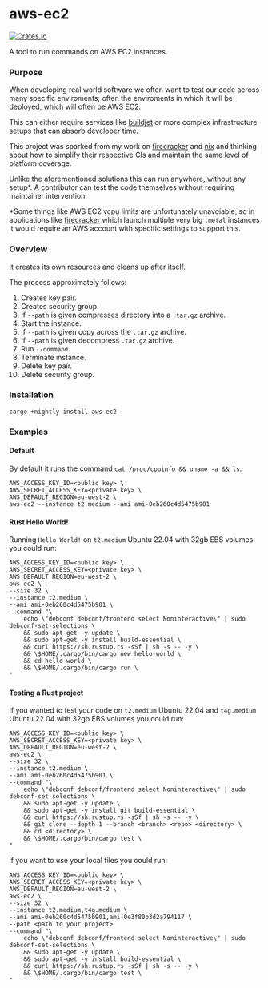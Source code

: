# aws-ec2

[![Crates.io](https://img.shields.io/crates/v/aws-ec2)](https://crates.io/crates/aws-ec2)

A tool to run commands on AWS EC2 instances.

### Purpose

When developing real world software we often want to test our code across many specific enviroments; often the enviroments in which it will be deployed, which will often be AWS EC2.

This can either require services like [buildjet](https://buildjet.com/for-github-actions) or more complex infrastructure setups that can absorb developer time.

This project was sparked from my work on [firecracker](https://github.com/firecracker-microvm/firecracker) and [nix](https://github.com/nix-rust/nix) and thinking about how to simplify their respective CIs and maintain the same level of platform coverage.

Unlike the aforementioned solutions this can run anywhere, without any setup*. A contributor can test the code themselves without requiring maintainer intervention.

*Some things like AWS EC2 vcpu limits are unfortunately unavoiable, so in applications like [firecracker](https://github.com/firecracker-microvm/firecracker) which launch multiple very big `.metal` instances it would require an AWS account with specific settings to support this.

### Overview

It creates its own resources and cleans up after itself.

The process approximately follows:

1. Creates key pair.
2. Creates security group.
3. If `--path` is given compresses directory into a `.tar.gz` archive.
4. Start the instance.
5. If `--path` is given copy across the `.tar.gz` archive.
6. If `--path` is given decompress `.tar.gz` archive.
7. Run `--command`.
8. Terminate instance.
9. Delete key pair.
10. Delete security group.

### Installation

```
cargo +nightly install aws-ec2
```


### Examples

#### Default

By default it runs the command `cat /proc/cpuinfo && uname -a && ls`.

```
AWS_ACCESS_KEY_ID=<public key> \
AWS_SECRET_ACCESS_KEY=<private key> \
AWS_DEFAULT_REGION=eu-west-2 \
aws-ec2 --instance t2.medium --ami ami-0eb260c4d5475b901
```

#### Rust Hello World!

Running `Hello World!` on `t2.medium` Ubuntu 22.04 with 32gb EBS volumes you could run:

```
AWS_ACCESS_KEY_ID=<public key> \
AWS_SECRET_ACCESS_KEY=<private key> \
AWS_DEFAULT_REGION=eu-west-2 \
aws-ec2 \
--size 32 \
--instance t2.medium \
--ami ami-0eb260c4d5475b901 \
--command "\
    echo \"debconf debconf/frontend select Noninteractive\" | sudo debconf-set-selections \
    && sudo apt-get -y update \
    && sudo apt-get -y install build-essential \
    && curl https://sh.rustup.rs -sSf | sh -s -- -y \
    && \$HOME/.cargo/bin/cargo new hello-world \
    && cd hello-world \
    && \$HOME/.cargo/bin/cargo run \
"
```

#### Testing a Rust project

If you wanted to test your code on `t2.medium` Ubuntu 22.04 and `t4g.medium` Ubuntu 22.04 with 32gb EBS volumes you could run:

```
AWS_ACCESS_KEY_ID=<public key> \
AWS_SECRET_ACCESS_KEY=<private key> \
AWS_DEFAULT_REGION=eu-west-2 \
aws-ec2 \
--size 32 \
--instance t2.medium \
--ami ami-0eb260c4d5475b901 \
--command "\
    echo \"debconf debconf/frontend select Noninteractive\" | sudo debconf-set-selections \
    && sudo apt-get -y update \
    && sudo apt-get -y install git build-essential \
    && curl https://sh.rustup.rs -sSf | sh -s -- -y \
    && git clone --depth 1 --branch <branch> <repo> <directory> \
    && cd <directory> \
    && \$HOME/.cargo/bin/cargo test \
"
```

if you want to use your local files you could run:

```
AWS_ACCESS_KEY_ID=<public key> \
AWS_SECRET_ACCESS_KEY=<private key> \
AWS_DEFAULT_REGION=eu-west-2 \
aws-ec2 \
--size 32 \
--instance t2.medium,t4g.medium \
--ami ami-0eb260c4d5475b901,ami-0e3f80b3d2a794117 \
--path <path to your project>
--command "\
    echo \"debconf debconf/frontend select Noninteractive\" | sudo debconf-set-selections \
    && sudo apt-get -y update \
    && sudo apt-get -y install build-essential \
    && curl https://sh.rustup.rs -sSf | sh -s -- -y \
    && \$HOME/.cargo/bin/cargo test \
"
```